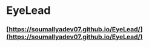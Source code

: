 # EyeLead
### [https://soumallyadev07.github.io/EyeLead/](https://soumallyadev07.github.io/EyeLead/)

